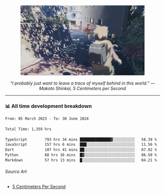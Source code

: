 <p align="center"><img src="asset/header.jpg" width="80%"/></p>
<p align="center"><i>“I probably just want to leave a trace of myself behind in this world.” ― Makoto Shinkai, 5 Centimeters per Second</i></p>

---
<!--
<details>
  <summary>📃 My Resume</summary>

### Education

- 📖 **Computer Science**\
📆 10/2021 - present\
📍 **Thang Long University** - Hoang Mai, Hanoi, Vietnam

### Experience

<img align="right" src="https://img.shields.io/badge/Figma-F24E1E?style=flat&logo=figma&logoColor=white"/>
<img align="right" src="https://img.shields.io/badge/node.js-6DA55F?style=flat&logo=node.js&logoColor=white"/>
<img align="right" src="https://img.shields.io/badge/Next.js-black?style=flat&logo=next.js&logoColor=white"/>
<img align="right" src="https://img.shields.io/badge/TypeScript-007ACC?style=flat&logo=typescript&logoColor=white"/>


- 👨‍💻 **Frontend Web Intern**\
📆 07/2023 - present\
📍 **MQ ICT Solutions** - Hoang Mai, Hanoi, Vietnam
</details> 
-->

### 📊 All time development breakdown

<!--START_SECTION:waka-->

```txt
From: 05 March 2023 - To: 30 June 2024

Total Time: 1,359 hrs

TypeScript        793 hrs 34 mins ██████████████▓░░░░░░░░░░   58.39 %
JavaScript        157 hrs 6 mins  ███░░░░░░░░░░░░░░░░░░░░░░   11.56 %
Dart              107 hrs 41 mins ██░░░░░░░░░░░░░░░░░░░░░░░   07.92 %
Python            88 hrs 16 mins  █▓░░░░░░░░░░░░░░░░░░░░░░░   06.50 %
Markdown          57 hrs 13 mins  █░░░░░░░░░░░░░░░░░░░░░░░░   04.21 %
```

<!--END_SECTION:waka-->

###### Source Art

-  [5 Centimeters Per Second](https://wallhaven.cc/w/nrowq1)

